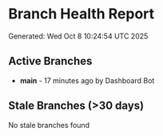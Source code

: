 # Branch Health Report
Generated: Wed Oct  8 10:24:54 UTC 2025

## Active Branches
- **main** - 17 minutes ago by Dashboard Bot

## Stale Branches (>30 days)
No stale branches found
